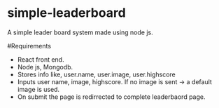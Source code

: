 # simple-leaderboard
A simple leader board system made using node js. 

#Requirements
* React front end. 
* Node js, Mongodb. 
* Stores info like, user.name, user.image, user.highscore
* Inputs user name, image, highscore. If no image is sent -> a default image is used. 
* On submit the page is redirrected to complete leaderbaord page. 
